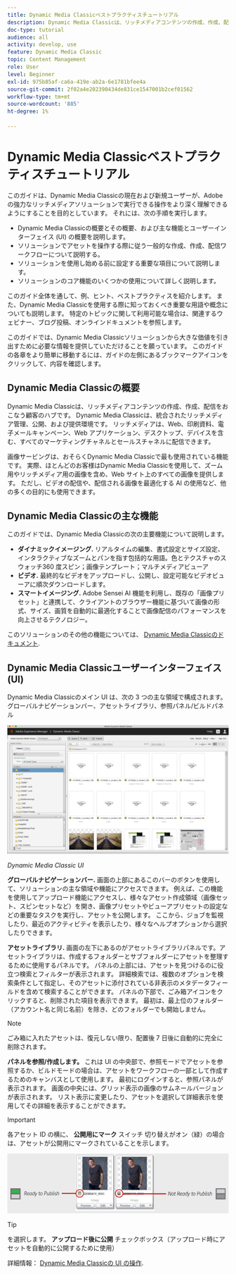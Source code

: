 ```yaml
---
title: Dynamic Media Classicベストプラクティスチュートリアル
description: Dynamic Media Classicは、リッチメディアコンテンツの作成、作成、配信をおこなう顧客のハブです。 このベストプラクティスチュートリアルは、Dynamic Media Classicの現在および新規ユーザーが、Adobeのこの強力なリッチメディアソリューションで実行できる操作をより深く理解できるように作成されました。 このチュートリアルのこの部分では、Dynamic Media Classicの概要と、その主な機能とユーザーインターフェイスについて簡単に説明します。
doc-type: tutorial
audience: all
activity: develop, use
feature: Dynamic Media Classic
topic: Content Management
role: User
level: Beginner
exl-id: 975b85af-ca6a-419e-ab2a-6e1781bfee4a
source-git-commit: 2f02a4e202390434de831ce1547001b2cef01562
workflow-type: tm+mt
source-wordcount: '885'
ht-degree: 1%

---
```


# Dynamic Media Classicベストプラクティスチュートリアル

このガイドは、Dynamic Media Classicの現在および新規ユーザーが、Adobeの強力なリッチメディアソリューションで実行できる操作をより深く理解できるようにすることを目的としています。 それには、次の手順を実行します。

- Dynamic Media Classicの概要とその概要、および主な機能とユーザーインターフェイス (UI) の概要を説明します。
- ソリューションでアセットを操作する際に従う一般的な作成、作成、配信ワークフローについて説明する。
- ソリューションを使用し始める前に設定する重要な項目について説明します。
- ソリューションのコア機能のいくつかの使用について詳しく説明します。

このガイド全体を通して、例、ヒント、ベストプラクティスを紹介します。 また、Dynamic Media Classicを使用する際に知っておくべき重要な用語や概念についても説明します。 特定のトピックに関して利用可能な場合は、関連するウェビナー、ブログ投稿、オンラインドキュメントを参照します。

このガイドでは、Dynamic Media Classicソリューションから大きな価値を引き出すために必要な情報を提供していただけることを願っています。 このガイドの各章をより簡単に移動するには、ガイドの左側にあるブックマークアイコンをクリックして、内容を確認します。

## Dynamic Media Classicの概要

Dynamic Media Classicは、リッチメディアコンテンツの作成、作成、配信をおこなう顧客のハブです。 Dynamic Media Classicは、統合されたリッチメディア管理、公開、および提供環境です。 リッチメディアは、Web、印刷資料、電子メールキャンペーン、Web アプリケーション、デスクトップ、デバイスを含む、すべてのマーケティングチャネルとセールスチャネルに配信できます。

画像サービングは、おそらくDynamic Media Classicで最も使用されている機能です。 実際、ほとんどのお客様はDynamic Media Classicを使用して、ズーム用やリッチメディア用の画像を含め、Web サイト上のすべての画像を提供します。 ただし、ビデオの配信や、配信される画像を最適化する AI の使用など、他の多くの目的にも使用できます。

## Dynamic Media Classicの主な機能

このガイドでは、Dynamic Media Classicの次の主要機能について説明します。

- **ダイナミックイメージング.** リアルタイムの編集、書式設定とサイズ設定、インタラクティブなズームとパンを指す包括的な用語。色とテクスチャのスウォッチ360 度スピン；画像テンプレート；マルチメディアビューア
- **ビデオ.** 最終的なビデオをアップロードし、公開し、設定可能なビデオビューアに順次ダウンロードします。
- **スマートイメージング.** Adobe Sensei AI 機能を利用し、既存の「画像プリセット」と連携して、クライアントのブラウザー機能に基づいて画像の形式、サイズ、画質を自動的に最適化することで画像配信のパフォーマンスを向上させるテクノロジー。

このソリューションのその他の機能については、 [Dynamic Media Classicのドキュメント](https://experienceleague.adobe.com/docs/dynamic-media-classic/using/intro/introduction.html).

## Dynamic Media Classicユーザーインターフェイス (UI)

Dynamic Media Classicのメイン UI は、次の 3 つの主な領域で構成されます。グローバルナビゲーションバー、アセットライブラリ、参照パネル/ビルドパネル

![画像](assets/overview/overview-dmc-ui-ew.png)

_Dynamic Media Classic UI_

**グローバルナビゲーションバー.** 画面の上部にあるこのバーのボタンを使用して、ソリューションの主な領域や機能にアクセスできます。 例えば、この機能を使用してアップロード機能にアクセスし、様々なアセット作成領域（画像セット、スピンセットなど）を開き、画像プリセットやビューアプリセットの設定などの重要なタスクを実行し、アセットを公開します。 ここから、ジョブを監視したり、最近のアクティビティを表示したり、様々なヘルプオプションから選択したりできます。

**アセットライブラリ.** 画面の左下にあるのがアセットライブラリパネルです。アセットライブラリは、作成するフォルダーとサブフォルダーにアセットを整理するために使用するパネルです。 パネルの上部には、アセットを見つけるのに役立つ検索とフィルターが表示されます。 詳細検索では、複数のオプションを検索条件として指定し、そのアセットに添付されている非表示のメタデータフィールドを含めて検索することができます。 パネルの下部で、ごみ箱アイコンをクリックすると、削除された項目を表示できます。 最初は、最上位のフォルダー（アカウント名と同じ名前）を除き、どのフォルダーでも開始しません。

>[!NOTE]
>
>ごみ箱に入れたアセットは、復元しない限り、配置後 7 日後に自動的に完全に削除されます。

**パネルを参照/作成します。** これは UI の中央部で、参照モードでアセットを参照するか、ビルドモードの場合は、アセットをワークフローの一部として作成するためのキャンバスとして使用します。 最初にログインすると、参照パネルが表示されます。 画面の中央には、グリッド表示の画像のサムネールバージョンが表示されます。 リスト表示に変更したり、アセットを選択して詳細表示を使用してその詳細を表示することができます。

>[!IMPORTANT]
>
>各アセット ID の横に、 **公開用にマーク** スイッチ 切り替えがオン（緑）の場合は、アセットが公開用にマークされていることを示します。

![画像](assets/overview/overview-mark-for-publish.png)

>[!TIP]
>
>を選択します。 **アップロード後に公開** チェックボックス（アップロード時にアセットを自動的に公開するために使用）

詳細情報： [Dynamic Media Classicの UI の操作](https://experienceleague.adobe.com/docs/dynamic-media-classic/using/getting-started/navigation-basics.html).
